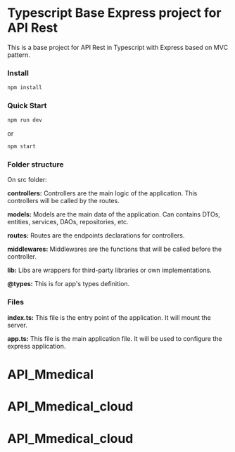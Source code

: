 # Typescript Base Express project for API Rest

This is a base project for API Rest in Typescript with Express based on MVC pattern.

### Install

```bash
npm install
```

### Quick Start

```bash
npm run dev
```

or

```bash
npm start
```

### Folder structure

On src folder:

**controllers:** Controllers are the main logic of the application. This controllers will be called by the routes.

**models:** Models are the main data of the application. Can contains DTOs, entities, services, DAOs, repositories, etc.

**routes:** Routes are the endpoints declarations for controllers.

**middlewares:** Middlewares are the functions that will be called before the controller.

**lib:** Libs are wrappers for third-party libraries or own implementations.

**@types:** This is for app's types definition.

### Files

**index.ts:** This file is the entry point of the application. It will mount the server.

**app.ts:** This file is the main application file. It will be used to configure the express application.
# API_Mmedical
# API_Mmedical_cloud
# API_Mmedical_cloud
